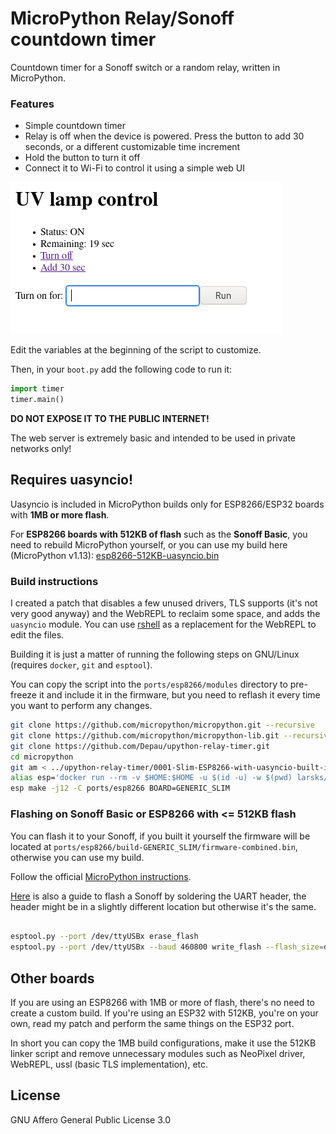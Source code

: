 # MicroPython Relay/Sonoff countdown timer

Countdown timer for a Sonoff switch or a random relay, written in MicroPython.

### Features

- Simple countdown timer
- Relay is off when the device is powered. Press the button to add 30 seconds, or a different customizable time increment
- Hold the button to turn it off
- Connect it to Wi-Fi to control it using a simple web UI

![Screenshot](screenshot.png)

Edit the variables at the beginning of the script to customize.

Then, in your `boot.py` add the following code to run it:

```python
import timer
timer.main()
```

**DO NOT EXPOSE IT TO THE PUBLIC INTERNET!**

The web server is extremely basic and intended to be used in private networks only!

## Requires uasyncio!

Uasyncio is included in MicroPython builds only for ESP8266/ESP32 boards with **1MB or more flash**.

For **ESP8266 boards with 512KB of flash** such as the **Sonoff Basic**, you need to rebuild MicroPython yourself, or you can use my build here (MicroPython v1.13): [esp8266-512KB-uasyncio.bin](https://raw.githubusercontent.com/Depau/upython-relay-timer/main/esp8266-512KB-uasyncio.bin)

### Build instructions

I created a patch that disables a few unused drivers, TLS supports (it's not very good anyway) and the WebREPL to reclaim some space, and adds the `uasyncio` module. You can use [rshell](https://github.com/dhylands/rshell) as a replacement for the WebREPL to edit the files.

Building it is just a matter of running the following steps on GNU/Linux (requires `docker`, `git` and `esptool`).

You can copy the script into the `ports/esp8266/modules` directory to pre-freeze it and include it in the firmware, but you need to reflash it every time you want to perform any changes.

```bash
git clone https://github.com/micropython/micropython.git --recursive
git clone https://github.com/micropython/micropython-lib.git --recursive
git clone https://github.com/Depau/upython-relay-timer.git
cd micropython
git am < ../upython-relay-timer/0001-Slim-ESP8266-with-uasyncio-built-in.patch
alias esp='docker run --rm -v $HOME:$HOME -u $(id -u) -w $(pwd) larsks/esp-open-sdk'
esp make -j12 -C ports/esp8266 BOARD=GENERIC_SLIM
```

### Flashing on Sonoff Basic or ESP8266 with <= 512KB flash

You can flash it to your Sonoff, if you built it yourself the firmware will be located at `ports/esp8266/build-GENERIC_SLIM/firmware-combined.bin`, otherwise you can use my build.

Follow the official [MicroPython instructions](http://docs.micropython.org/en/latest/esp8266/tutorial/intro.html#deploying-the-firmware).

[Here](https://randomnerdtutorials.com/how-to-flash-a-custom-firmware-to-sonoff/) is also a guide to flash a Sonoff by soldering the UART header, the header might be in a slightly different location but otherwise it's the same.

```bash

esptool.py --port /dev/ttyUSBx erase_flash
esptool.py --port /dev/ttyUSBx --baud 460800 write_flash --flash_size=detect 0 ports/esp8266/build-GENERIC_SLIM/firmware-combined.bin
```

## Other boards

If you are using an ESP8266 with 1MB or more of flash, there's no need to create a custom build. If you're using an ESP32 with 512KB, you're on your own, read my patch and perform the same things on the ESP32 port.

In short you can copy the 1MB build configurations, make it use the 512KB linker script and remove unnecessary modules such as NeoPixel driver, WebREPL, ussl (basic TLS implementation), etc.

## License

GNU Affero General Public License 3.0
